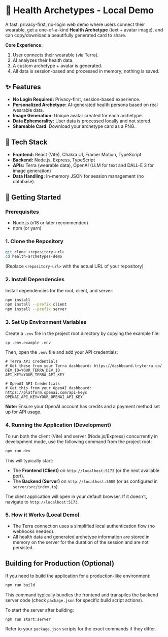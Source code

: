 # 🧬 Health Archetypes - Local Demo

A fast, privacy-first, no-login web demo where users connect their wearable, get a one-of-a-kind **Health Archetype** (text + avatar image), and can copy/download a beautifully generated card to share.

**Core Experience:**
1. User connects their wearable (via Terra).
2. AI analyzes their health data.
3. A custom archetype + avatar is generated.
4. All data is session-based and processed in memory; nothing is saved.

## ✨ Features
- **No Login Required:** Privacy-first, session-based experience.
- **Personalized Archetype:** AI-generated health persona based on real wearable data.
- **Image Generation:** Unique avatar created for each archetype.
- **Data Ephemerality:** User data is processed locally and not stored.
- **Shareable Card:** Download your archetype card as a PNG.

## 🧱 Tech Stack
- **Frontend:** React (Vite), Chakra UI, Framer Motion, TypeScript
- **Backend:** Node.js, Express, TypeScript
- **APIs:** Terra (wearable data), OpenAI (LLM for text and DALL-E 3 for image generation)
- **Data Handling:** In-memory JSON for session management (no database).

## 🚀 Getting Started

### Prerequisites
- Node.js (v18 or later recommended)
- npm (or yarn)

### 1. Clone the Repository
```bash
git clone <repository-url>
cd health-archetypes-demo 
```
(Replace `<repository-url>` with the actual URL of your repository)

### 2. Install Dependencies
Install dependencies for the root, client, and server:
```bash
npm install
npm install --prefix client
npm install --prefix server
```

### 3. Set Up Environment Variables
Create a `.env` file in the project root directory by copying the example file:
```bash
cp .env.example .env
```
Then, open the `.env` file and add your API credentials:
```
# Terra API Credentials
# Get these from your Terra dashboard: https://dashboard.tryterra.co/
DEV_ID=YOUR_TERRA_DEV_ID
API_KEY=YOUR_TERRA_API_KEY

# OpenAI API Credentials
# Get this from your OpenAI dashboard: https://platform.openai.com/api-keys
OPENAI_API_KEY=YOUR_OPENAI_API_KEY
```
**Note:** Ensure your OpenAI account has credits and a payment method set up for API usage.

### 4. Running the Application (Development)
To run both the client (Vite) and server (Node.js/Express) concurrently in development mode, use the following command from the project root:
```bash
npm run dev
```
This will typically start:
- The **Frontend (Client)** on `http://localhost:5173` (or the next available port).
- The **Backend (Server)** on `http://localhost:3000` (or as configured in `server/src/index.ts`).

The client application will open in your default browser. If it doesn't, navigate to `http://localhost:5173`.

### 5. How it Works (Local Demo)
- The Terra connection uses a simplified local authentication flow (no webhooks needed).
- All health data and generated archetype information are stored in memory on the server for the duration of the session and are not persisted.

## Building for Production (Optional)

If you need to build the application for a production-like environment:
```bash
npm run build
```
This command typically bundles the frontend and transpiles the backend server code (check `package.json` for specific build script actions).

To start the server after building:
```bash
npm run start:server
```
Refer to your `package.json` scripts for the exact commands if they differ. 
